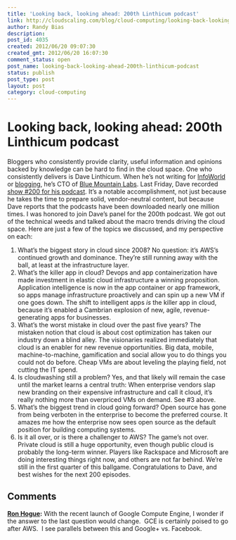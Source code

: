 ```yaml
---
title: 'Looking back, looking ahead: 200th Linthicum podcast'
link: http://cloudscaling.com/blog/cloud-computing/looking-back-looking-ahead-200th-linthicum-podcast/
author: Randy Bias
description: 
post_id: 4035
created: 2012/06/20 09:07:30
created_gmt: 2012/06/20 16:07:30
comment_status: open
post_name: looking-back-looking-ahead-200th-linthicum-podcast
status: publish
post_type: post
layout: post
category: cloud-computing
---
```


# Looking back, looking ahead: 200th Linthicum podcast

Bloggers who consistently provide clarity, useful information and opinions backed by knowledge can be hard to find in the cloud space. One who consistently delivers is Dave Linthicum. When he’s not writing for [InfoWorld](http://www.infoworld.com/blogs/david-linthicum) or [blogging](http://bluemountainlabs.com/blogs), he’s CTO of [Blue Mountain Labs](http://bluemountainlabs.com/). Last Friday, Dave recorded [show #200 for his podcast](http://bluemountainlabs.com/podcast/12699). It’s a notable accomplishment, not just because he takes the time to prepare solid, vendor-neutral content, but because Dave reports that the podcasts have been downloaded nearly one million times. I was honored to join Dave’s panel for the 200th podcast. We got out of the technical weeds and talked about the macro trends driving the cloud space. Here are just a few of the topics we discussed, and my perspective on each: 

  1. What’s the biggest story in cloud since 2008? No question: it’s AWS’s continued growth and dominance. They’re still running away with the ball, at least at the infrastructure layer.
  2. What’s the killer app in cloud? Devops and app containerization have made investment in elastic cloud infrastructure a winning proposition. Application intelligence is now in the app container or app framework, so apps manage infrastructure proactively and can spin up a new VM if one goes down. The shift to intelligent apps *is* the killer app in cloud, because it’s enabled a Cambrian explosion of new, agile, revenue-generating apps for businesses.
  3. What’s the worst mistake in cloud over the past five years? The mistaken notion that cloud is about cost optimization has taken our industry down a blind alley. The visionaries realized immediately that cloud is an enabler for new revenue opportunities. Big data, mobile, machine-to-machine, gamification and social allow you to do things you could not do before. Cheap VMs are about leveling the playing field, not cutting the IT spend.
  4. Is cloudwashing still a problem? Yes, and that likely will remain the case until the market learns a central truth: When enterprise vendors slap new branding on their expensive infrastructure and call it cloud, it’s really nothing more than overpriced VMs on demand. See #3 above.
  5. What’s the biggest trend in cloud going forward? Open source has gone from being verboten in the enterprise to become the preferred course. It amazes me how the enterprise now sees open source as the default position for building computing systems.
  6. Is it all over, or is there a challenger to AWS? The game’s not over. Private cloud is still a huge opportunity, even though public cloud is probably the long-term winner. Players like Rackspace and Microsoft are doing interesting things right now, and others are not far behind. We’re still in the first quarter of this ballgame.
Congratulations to Dave, and best wishes for the next 200 episodes.

## Comments

**[Ron Hogue](#3378 "2012-07-02 17:37:00"):** With the recent launch of Google Compute Engine, I wonder if the answer to the last question would change.  GCE is certainly poised to go after AWS.  I see parallels between this and Google+ vs. Facebook.

